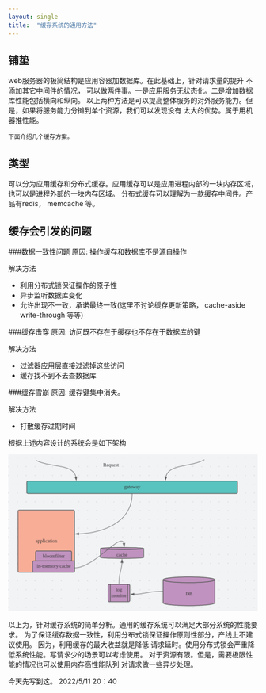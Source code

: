 ```yaml
---
layout: single
title:  "缓存系统的通用方法"
---
```

## 铺垫
  web服务器的极简结构是应用容器加数据库。在此基础上，针对请求量的提升 不添加其它中间件的情况，
可以做两件事。一是应用服务无状态化。二是增加数据库性能包括横向和纵向。
以上两种方法是可以提高整体服务的对外服务能力。但是，如果将服务能力分摊到单个资源，我们可以发现没有
太大的优势。属于用机器推性能。

    下面介绍几个缓存方案。


## 类型

可以分为应用缓存和分布式缓存。应用缓存可以是应用进程内部的一块内存区域，也可以是进程外部的一块内存区域。
分布式缓存可以理解为一款缓存中间件。产品有redis， memcache 等。

## 缓存会引发的问题

###数据一致性问题
原因: 操作缓存和数据库不是源自操作

解决方法

* 利用分布式锁保证操作的原子性
* 异步监听数据库变化
* 允许出现不一致，承诺最终一致(这里不讨论缓存更新策略， cache-aside write-through 等等)


###缓存击穿
原因: 访问既不存在于缓存也不存在于数据库的键

解决方法
* 过滤器应用层直接过滤掉这些访问
* 缓存找不到不去查数据库

###缓存雪崩
原因: 缓存键集中消失。

解决方法
* 打散缓存过期时间


根据上述内容设计的系统会是如下架构

![cahce_system view](/assets/images/cache_system.png)



以上为，针对缓存系统的简单分析。通用的缓存系统可以满足大部分系统的性能要求。
为了保证缓存数据一致性，利用分布式锁保证操作原则性部分，产线上不建议使用。
因为，利用缓存的最大收益就是降低 请求延时。使用分布式锁会严重降低系统性能。写请求少的场景可以考虑使用。
对于资源有限。但是，需要极限性能的情况也可以使用内存高性能队列 对请求做一些异步处理。

今天先写到这。
2022/5/11 20：40














